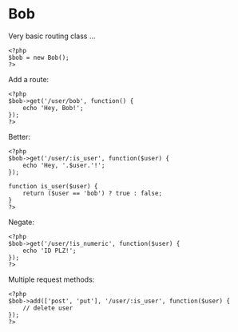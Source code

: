 Bob
===

Very basic routing class ...

	<?php
	$bob = new Bob();
	?>

Add a route:

	<?php
	$bob->get('/user/bob', function() {
		echo 'Hey, Bob!';
	});
	?>

Better:

	<?php
	$bob->get('/user/:is_user', function($user) {
		echo 'Hey, '.$user.'!';
	});

	function is_user($user) {
		return ($user == 'bob') ? true : false;
	}
	?>

Negate:

	<?php
	$bob->get('/user/!is_numeric', function($user) {
		echo 'ID PLZ!';
	});
	?>

Multiple request methods:

	<?php
	$bob->add(['post', 'put'], '/user/:is_user', function($user) {
		// delete user
	});
	?>
